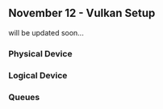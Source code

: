 ## November 12 - Vulkan Setup

will be updated soon...

### Physical Device

### Logical Device

### Queues
